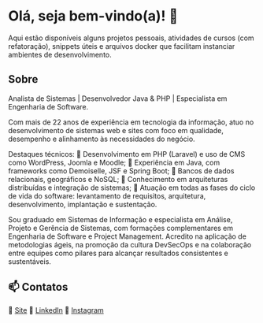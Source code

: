 # Olá, seja bem-vindo(a)! 👋 

Aqui estão disponíveis alguns projetos pessoais, atividades de cursos (com refatoração), snippets úteis e arquivos docker que facilitam instanciar ambientes de desenvolvimento.

## Sobre

Analista de Sistemas | Desenvolvedor Java & PHP | Especialista em Engenharia de Software.

Com mais de 22 anos de experiência em tecnologia da informação, atuo no desenvolvimento de sistemas web e sites com foco em qualidade, desempenho e alinhamento às necessidades do negócio.

Destaques técnicos:
🔹 Desenvolvimento em PHP (Laravel) e uso de CMS como WordPress, Joomla e Moodle;
🔹 Experiência em Java, com frameworks como Demoiselle, JSF e Spring Boot;
🔹 Bancos de dados relacionais, geográficos e NoSQL;
🔹 Conhecimento em arquiteturas distribuídas e integração de sistemas;
🔹 Atuação em todas as fases do ciclo de vida do software: levantamento de requisitos, arquitetura, desenvolvimento, implantação e sustentação.

Sou graduado em Sistemas de Informação e especialista em Análise, Projeto e Gerência de Sistemas, com formações complementares em Engenharia de Software e Project Management. Acredito na aplicação de metodologias ágeis, na promoção da cultura DevSecOps e na colaboração entre equipes como pilares para alcançar resultados consistentes e sustentáveis.

## 📫 Contatos
🔗 [Site](https://eduardobelem.com.br/)
🔗 [LinkedIn](https://www.linkedin.com/in/edumanoel/)
🔗 [Instagram](https://www.instagram.com/eduardobelemteclas/)
